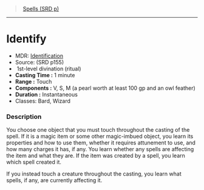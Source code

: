 ﻿---
!SpellItem
Family: SpellVO
Level: 1
Type: divination
Ritual: ritual
CastingTime: 1 minute
Range: Touch
Components: V, S, M (a pearl worth at least 100 gp and an owl feather)
Duration: Instantaneous
Classes: Bard, Wizard
Id: spells_vo.md#identify
ParentLink: spells_vo.md#spells-srd-p
Name: Identify
ParentName: Spells (SRD p)
NameLevel: 1
AltName: '[Identification](hd_spells_identification.md)'
Source: (SRD p155)
Attributes: {}
---
> [Spells (SRD p)](srd_spells.md)

---

# Identify

- MDR: [Identification](hd_spells_identification.md)
- Source: (SRD p155)
-  1st-level divination (ritual)
- **Casting Time :** 1 minute
- **Range :** Touch
- **Components :** V, S, M (a pearl worth at least 100 gp and an owl feather)
- **Duration :** Instantaneous
- Classes: Bard, Wizard

### Description

You choose one object that you must touch throughout the casting of the spell. If it is a magic item or some other magic-imbued object, you learn its properties and how to use them, whether it requires attunement to use, and how many charges it has, if any. You learn whether any spells are affecting the item and what they are. If the item was created by a spell, you learn which spell created it.

If you instead touch a creature throughout the casting, you learn what spells, if any, are currently affecting it.

